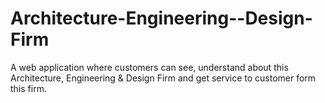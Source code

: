 # Architecture-Engineering--Design-Firm
A web application where customers can see, understand about this Architecture, Engineering &amp; Design Firm and get service to customer form this firm.
